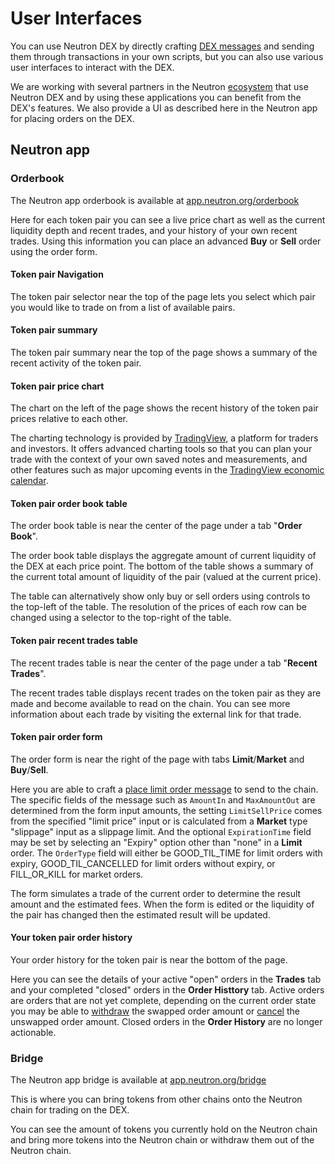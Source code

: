 # User Interfaces

You can use Neutron DEX by directly crafting [DEX messages](/neutron/modules/dex/messages) and sending them through transactions in your own scripts, but you can also use various user interfaces to interact with the DEX.

We are working with several partners in the Neutron [ecosystem](https://app.neutron.org/ecosystem) that use Neutron DEX and by using these applications you can benefit from the DEX's features. We also provide a UI as described here in the Neutron app for placing orders on the DEX.

## Neutron app

### Orderbook

The Neutron app orderbook is available at [app.neutron.org/orderbook](https://app.neutron.org/orderbook)

Here for each token pair you can see a live price chart as well as the current liquidity depth and recent trades, and your history of your own recent trades. Using this information you can place an advanced **Buy** or **Sell** order using the order form.

#### Token pair Navigation

The token pair selector near the top of the page lets you select which pair you would like to trade on from a list of available pairs.

#### Token pair summary

The token pair summary near the top of the page shows a summary of the recent activity of the token pair.

#### Token pair price chart

The chart on the left of the page shows the recent history of the token pair prices relative to each other.

The charting technology is provided by [TradingView](https://www.tradingview.com/), a platform for traders and investors. It offers advanced charting tools so that you can plan your trade with the context of your own saved notes and measurements, and other features such as major upcoming events in the [TradingView economic calendar](https://www.tradingview.com/economic-calendar/).

#### Token pair order book table

The order book table is near the center of the page under a tab "**Order Book**".

The order book table displays the aggregate amount of current liquidity of the DEX at each price point. The bottom of the table shows a summary of the current total amount of liquidity of the pair (valued at the current price).

The table can alternatively show only buy or sell orders using controls to the top-left of the table. The resolution of the prices of each row can be changed using a selector to the top-right of the table.

#### Token pair recent trades table

The recent trades table is near the center of the page under a tab "**Recent Trades**".

The recent trades table displays recent trades on the token pair as they are made and become available to read on the chain. You can see more information about each trade by visiting the external link for that trade.

#### Token pair order form

The order form is near the right of the page with tabs **Limit**/**Market** and **Buy**/**Sell**.

Here you are able to craft a [place limit order message](/neutron/modules/dex/messages#place-limit-order) to send to the chain. The specific fields of the message such as `AmountIn` and `MaxAmountOut` are determined from the form input amounts, the setting `LimitSellPrice` comes from the specified "limit price" input or is calculated from a **Market** type "slippage" input as a slippage limit. And the optional `ExpirationTime` field may be set by selecting an "Expiry" option other than "none" in a **Limit** order. The `OrderType` field will either be GOOD_TIL_TIME for limit orders with expiry, GOOD_TIL_CANCELLED for limit orders without expiry, or FILL_OR_KILL for market orders.

The form simulates a trade of the current order to determine the result amount and the estimated fees. When the form is edited or the liquidity of the pair has changed then the estimated result will be updated.

#### Your token pair order history

Your order history for the token pair is near the bottom of the page.

Here you can see the details of your active "open" orders in the **Trades** tab and your completed "closed" orders in the **Order Histtory** tab. Active orders are orders that are not yet complete, depending on the current order state you may be able to [withdraw](/neutron/modules/dex/messages#withdraw-filled-limit-order) the swapped order amount or [cancel](/neutron/modules/dex/messages#cancel-limit-order) the unswapped order amount. Closed orders in the **Order History** are no longer actionable.

### Bridge

The Neutron app bridge is available at [app.neutron.org/bridge](https://app.neutron.org/bridge)

This is where you can bring tokens from other chains onto the Neutron chain for trading on the DEX.

You can see the amount of tokens you currently hold on the Neutron chain and bring more tokens into the Neutron chain or withdraw them out of the Neutron chain.
